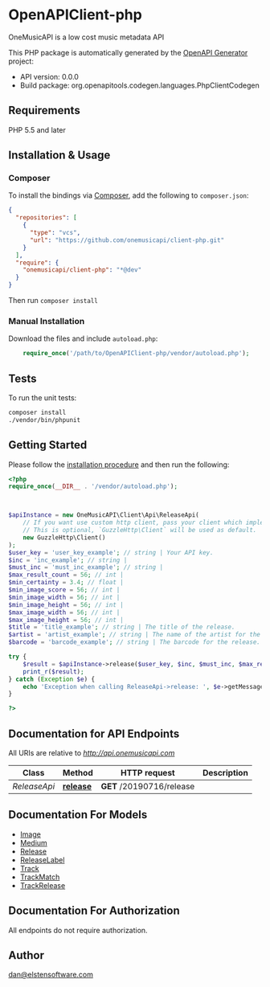 # OpenAPIClient-php

OneMusicAPI is a low cost music metadata API

This PHP package is automatically generated by the [OpenAPI Generator](https://openapi-generator.tech) project:

- API version: 0.0.0
- Build package: org.openapitools.codegen.languages.PhpClientCodegen

## Requirements

PHP 5.5 and later

## Installation & Usage

### Composer

To install the bindings via [Composer](http://getcomposer.org/), add the following to `composer.json`:

```json
{
  "repositories": [
    {
      "type": "vcs",
      "url": "https://github.com/onemusicapi/client-php.git"
    }
  ],
  "require": {
    "onemusicapi/client-php": "*@dev"
  }
}
```

Then run `composer install`

### Manual Installation

Download the files and include `autoload.php`:

```php
    require_once('/path/to/OpenAPIClient-php/vendor/autoload.php');
```

## Tests

To run the unit tests:

```bash
composer install
./vendor/bin/phpunit
```

## Getting Started

Please follow the [installation procedure](#installation--usage) and then run the following:

```php
<?php
require_once(__DIR__ . '/vendor/autoload.php');



$apiInstance = new OneMusicAPI\Client\Api\ReleaseApi(
    // If you want use custom http client, pass your client which implements `GuzzleHttp\ClientInterface`.
    // This is optional, `GuzzleHttp\Client` will be used as default.
    new GuzzleHttp\Client()
);
$user_key = 'user_key_example'; // string | Your API key.
$inc = 'inc_example'; // string | 
$must_inc = 'must_inc_example'; // string | 
$max_result_count = 56; // int | 
$min_certainty = 3.4; // float | 
$min_image_score = 56; // int | 
$min_image_width = 56; // int | 
$min_image_height = 56; // int | 
$max_image_width = 56; // int | 
$max_image_height = 56; // int | 
$title = 'title_example'; // string | The title of the release.
$artist = 'artist_example'; // string | The name of the artist for the release.
$barcode = 'barcode_example'; // string | The barcode for the release.

try {
    $result = $apiInstance->release($user_key, $inc, $must_inc, $max_result_count, $min_certainty, $min_image_score, $min_image_width, $min_image_height, $max_image_width, $max_image_height, $title, $artist, $barcode);
    print_r($result);
} catch (Exception $e) {
    echo 'Exception when calling ReleaseApi->release: ', $e->getMessage(), PHP_EOL;
}

?>
```

## Documentation for API Endpoints

All URIs are relative to *http://api.onemusicapi.com*

Class | Method | HTTP request | Description
------------ | ------------- | ------------- | -------------
*ReleaseApi* | [**release**](docs/Api/ReleaseApi.md#release) | **GET** /20190716/release | 


## Documentation For Models

 - [Image](docs/Model/Image.md)
 - [Medium](docs/Model/Medium.md)
 - [Release](docs/Model/Release.md)
 - [ReleaseLabel](docs/Model/ReleaseLabel.md)
 - [Track](docs/Model/Track.md)
 - [TrackMatch](docs/Model/TrackMatch.md)
 - [TrackRelease](docs/Model/TrackRelease.md)


## Documentation For Authorization

All endpoints do not require authorization.

## Author

dan@elstensoftware.com

